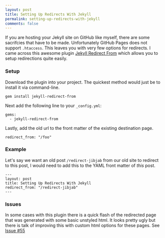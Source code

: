 ```yaml
---
layout: post
title: Setting Up Redirects With Jekyll
permalink: setting-up-redirects-with-jekyll
comments: false
---
```


If you are hosting your Jekyll site on GitHub like myself, there are some sacrifcies that have to be made. Unfortunately GitHub Pages does not support `.htaccess`. This leaves you with very few options for redirects. I came across this awesome plugin [Jekyll Redirect From](https://github.com/jekyll/jekyll-redirect-from) which allows you to setup redirections quite easily.

### Setup

Download the plugin into your project. The quickest method would just be to install it via command-line.

```
gem install jekyll-redirect-from
```

Next add the following line to your `_config.yml`:

```
gems:
  - jekyll-redirect-from
```

Lastly, add the old url to the front matter of the existing destination page.

```
redirect_from: "/foo"
```

### Example

Let's say we want an old post `/redirect-jibjab` from our old site to redirect to this post, I would need to add this to the YAML front matter of *this* post.

```
---
layout: post
title: Setting Up Redirects With Jekyll
redirect_from: "/redirect-jibjab"
---
```

### Issues

In some cases with this plugin there is a quick flash of the redirected page that was generated with some basic unstyled html. It looks pretty ugly but there is talk of improving this with custom html options for these pages. See [Issue #55](https://github.com/jekyll/jekyll-redirect-from/issues/55)
